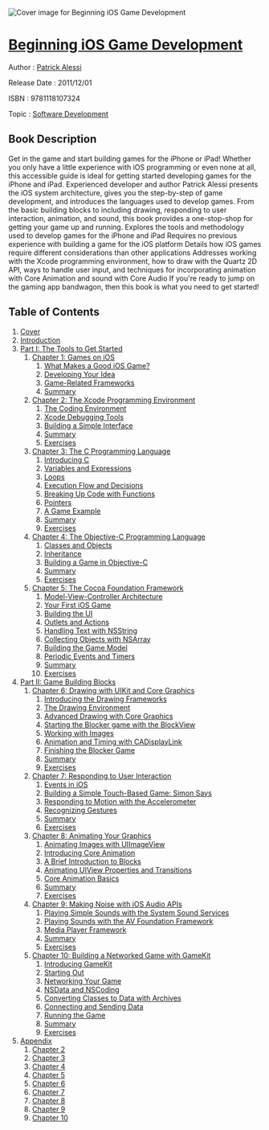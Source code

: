 ![Cover image for Beginning iOS Game Development](https://imgdetail.ebookreading.net/cover/cover/software_development/EB9781118107324.jpg)

[Beginning iOS Game Development](https://ebookreading.net/view/book/Beginning+iOS+Game+Development-EB9781118107324_1.html "Beginning iOS Game Development")
====================================================================================================================

Author : [Patrick Alessi](https://ebookreading.net/search/author/Patrick+Alessi)

Release Date : 2011/12/01

ISBN : 9781118107324

Topic : [Software Development](https://ebookreading.net/search/category/software-development)

Book Description
-----------------

Get in the game and start building games for the iPhone or iPad!
Whether you only have a little experience with iOS programming or even none at all, this accessible guide is ideal for getting started developing games for the iPhone and iPad. Experienced developer and author Patrick Alessi presents the iOS system architecture, gives you the step-by-step of game development, and introduces the languages used to develop games. From the basic building blocks to including drawing, responding to user interaction, animation, and sound, this book provides a one-stop-shop for getting your game up and running.
Explores the tools and methodology used to develop games for the iPhone and iPad
Requires no previous experience with building a game for the iOS platform
Details how iOS games require different considerations than other applications
Addresses working with the Xcode programming environment, how to draw with the Quartz 2D API, ways to handle user input, and techniques for incorporating animation with Core Animation and sound with Core Audio
If you're ready to jump on the gaming app bandwagon, then this book is what you need to get started!
              
Table of Contents
-----------------

1. [Cover](https://ebookreading.net/view/book/Beginning+iOS+Game+Development-EB9781118107324_1.html)
1. [Introduction](https://ebookreading.net/view/book/Beginning+iOS+Game+Development-EB9781118107324_22.html)
1. [Part I: The Tools to Get Started](https://ebookreading.net/view/book/Beginning+iOS+Game+Development-EB9781118107324_3.html)
    1. [Chapter 1: Games on iOS](https://ebookreading.net/view/book/Beginning+iOS+Game+Development-EB9781118107324_4.html)
        1. [What Makes a Good iOS Game?](https://ebookreading.net/view/book/Beginning+iOS+Game+Development-EB9781118107324_4.html#c01_level1_1)
        1. [Developing Your Idea](https://ebookreading.net/view/book/Beginning+iOS+Game+Development-EB9781118107324_4.html#c01_level1_2)
        1. [Game-Related Frameworks](https://ebookreading.net/view/book/Beginning+iOS+Game+Development-EB9781118107324_4.html#c01_level1_3)
        1. [Summary](https://ebookreading.net/view/book/Beginning+iOS+Game+Development-EB9781118107324_4.html#c01_level1_4)
    1. [Chapter 2: The Xcode Programming Environment](https://ebookreading.net/view/book/Beginning+iOS+Game+Development-EB9781118107324_5.html)
        1. [The Coding Environment](https://ebookreading.net/view/book/Beginning+iOS+Game+Development-EB9781118107324_5.html#c02_level1_1)
        1. [Xcode Debugging Tools](https://ebookreading.net/view/book/Beginning+iOS+Game+Development-EB9781118107324_5.html#c02_level1_2)
        1. [Building a Simple Interface](https://ebookreading.net/view/book/Beginning+iOS+Game+Development-EB9781118107324_5.html#c02_level1_3)
        1. [Summary](https://ebookreading.net/view/book/Beginning+iOS+Game+Development-EB9781118107324_5.html#c02_level1_4)
        1. [Exercises](https://ebookreading.net/view/book/Beginning+iOS+Game+Development-EB9781118107324_5.html#c02_level1_5)
    1. [Chapter 3: The C Programming Language](https://ebookreading.net/view/book/Beginning+iOS+Game+Development-EB9781118107324_6.html)
        1. [Introducing C](https://ebookreading.net/view/book/Beginning+iOS+Game+Development-EB9781118107324_6.html#c03_level1_1)
        1. [Variables and Expressions](https://ebookreading.net/view/book/Beginning+iOS+Game+Development-EB9781118107324_6.html#c03_level1_2)
        1. [Loops](https://ebookreading.net/view/book/Beginning+iOS+Game+Development-EB9781118107324_6.html#c03_level1_3)
        1. [Execution Flow and Decisions](https://ebookreading.net/view/book/Beginning+iOS+Game+Development-EB9781118107324_6.html#c03_level1_4)
        1. [Breaking Up Code with Functions](https://ebookreading.net/view/book/Beginning+iOS+Game+Development-EB9781118107324_6.html#c03_level1_5)
        1. [Pointers](https://ebookreading.net/view/book/Beginning+iOS+Game+Development-EB9781118107324_6.html#c03_level1_6)
        1. [A Game Example](https://ebookreading.net/view/book/Beginning+iOS+Game+Development-EB9781118107324_6.html#c03_level1_7)
        1. [Summary](https://ebookreading.net/view/book/Beginning+iOS+Game+Development-EB9781118107324_6.html#c03_level1_8)
        1. [Exercises](https://ebookreading.net/view/book/Beginning+iOS+Game+Development-EB9781118107324_6.html#c03_level1_9)
    1. [Chapter 4: The Objective-C Programming Language](https://ebookreading.net/view/book/Beginning+iOS+Game+Development-EB9781118107324_7.html)
        1. [Classes and Objects](https://ebookreading.net/view/book/Beginning+iOS+Game+Development-EB9781118107324_7.html#c04_level1_1)
        1. [Inheritance](https://ebookreading.net/view/book/Beginning+iOS+Game+Development-EB9781118107324_7.html#c04_level1_2)
        1. [Building a Game in Objective-C](https://ebookreading.net/view/book/Beginning+iOS+Game+Development-EB9781118107324_7.html#c04_level1_3)
        1. [Summary](https://ebookreading.net/view/book/Beginning+iOS+Game+Development-EB9781118107324_7.html#c04_level1_4)
        1. [Exercises](https://ebookreading.net/view/book/Beginning+iOS+Game+Development-EB9781118107324_7.html#c04_level1_5)
    1. [Chapter 5: The Cocoa Foundation Framework](https://ebookreading.net/view/book/Beginning+iOS+Game+Development-EB9781118107324_8.html)
        1. [Model-View-Controller Architecture](https://ebookreading.net/view/book/Beginning+iOS+Game+Development-EB9781118107324_8.html#c05_level1_1)
        1. [Your First iOS Game](https://ebookreading.net/view/book/Beginning+iOS+Game+Development-EB9781118107324_8.html#c05_level1_2)
        1. [Building the UI](https://ebookreading.net/view/book/Beginning+iOS+Game+Development-EB9781118107324_8.html#c05_level1_3)
        1. [Outlets and Actions](https://ebookreading.net/view/book/Beginning+iOS+Game+Development-EB9781118107324_8.html#c05_level1_4)
        1. [Handling Text with NSString](https://ebookreading.net/view/book/Beginning+iOS+Game+Development-EB9781118107324_8.html#c05_level1_5)
        1. [Collecting Objects with NSArray](https://ebookreading.net/view/book/Beginning+iOS+Game+Development-EB9781118107324_8.html#c05_level1_6)
        1. [Building the Game Model](https://ebookreading.net/view/book/Beginning+iOS+Game+Development-EB9781118107324_8.html#c05_level1_7)
        1. [Periodic Events and Timers](https://ebookreading.net/view/book/Beginning+iOS+Game+Development-EB9781118107324_8.html#c05_level1_8)
        1. [Summary](https://ebookreading.net/view/book/Beginning+iOS+Game+Development-EB9781118107324_8.html#c05_level1_9)
        1. [Exercises](https://ebookreading.net/view/book/Beginning+iOS+Game+Development-EB9781118107324_8.html#c05_level1_10)
1. [Part II: Game Building Blocks](https://ebookreading.net/view/book/Beginning+iOS+Game+Development-EB9781118107324_9.html)
    1. [Chapter 6: Drawing with UIKit and Core Graphics](https://ebookreading.net/view/book/Beginning+iOS+Game+Development-EB9781118107324_10.html)
        1. [Introducing the Drawing Frameworks](https://ebookreading.net/view/book/Beginning+iOS+Game+Development-EB9781118107324_10.html#c06_level1_1)
        1. [The Drawing Environment](https://ebookreading.net/view/book/Beginning+iOS+Game+Development-EB9781118107324_10.html#c06_level1_2)
        1. [Advanced Drawing with Core Graphics](https://ebookreading.net/view/book/Beginning+iOS+Game+Development-EB9781118107324_10.html#c06_level1_3)
        1. [Starting the Blocker game with the BlockView](https://ebookreading.net/view/book/Beginning+iOS+Game+Development-EB9781118107324_10.html#c06_level1_4)
        1. [Working with Images](https://ebookreading.net/view/book/Beginning+iOS+Game+Development-EB9781118107324_10.html#c06_level1_5)
        1. [Animation and Timing with CADisplayLink](https://ebookreading.net/view/book/Beginning+iOS+Game+Development-EB9781118107324_10.html#c06_level1_6)
        1. [Finishing the Blocker Game](https://ebookreading.net/view/book/Beginning+iOS+Game+Development-EB9781118107324_10.html#c06_level1_7)
        1. [Summary](https://ebookreading.net/view/book/Beginning+iOS+Game+Development-EB9781118107324_10.html#c06_level1_8)
        1. [Exercises](https://ebookreading.net/view/book/Beginning+iOS+Game+Development-EB9781118107324_10.html#c06_level1_9)
    1. [Chapter 7: Responding to User Interaction](https://ebookreading.net/view/book/Beginning+iOS+Game+Development-EB9781118107324_11.html)
        1. [Events in iOS](https://ebookreading.net/view/book/Beginning+iOS+Game+Development-EB9781118107324_11.html#c07_level1_1)
        1. [Building a Simple Touch-Based Game: Simon Says](https://ebookreading.net/view/book/Beginning+iOS+Game+Development-EB9781118107324_11.html#c07_level1_2)
        1. [Responding to Motion with the Accelerometer](https://ebookreading.net/view/book/Beginning+iOS+Game+Development-EB9781118107324_11.html#c07_level1_3)
        1. [Recognizing Gestures](https://ebookreading.net/view/book/Beginning+iOS+Game+Development-EB9781118107324_11.html#c07_level1_4)
        1. [Summary](https://ebookreading.net/view/book/Beginning+iOS+Game+Development-EB9781118107324_11.html#c07_level1_5)
        1. [Exercises](https://ebookreading.net/view/book/Beginning+iOS+Game+Development-EB9781118107324_11.html#c07_level1_6)
    1. [Chapter 8: Animating Your Graphics](https://ebookreading.net/view/book/Beginning+iOS+Game+Development-EB9781118107324_12.html)
        1. [Animating Images with UIImageView](https://ebookreading.net/view/book/Beginning+iOS+Game+Development-EB9781118107324_12.html#c08_level1_1)
        1. [Introducing Core Animation](https://ebookreading.net/view/book/Beginning+iOS+Game+Development-EB9781118107324_12.html#c08_level1_2)
        1. [A Brief Introduction to Blocks](https://ebookreading.net/view/book/Beginning+iOS+Game+Development-EB9781118107324_12.html#c08_level1_3)
        1. [Animating UIView Properties and Transitions](https://ebookreading.net/view/book/Beginning+iOS+Game+Development-EB9781118107324_12.html#c08_level1_4)
        1. [Core Animation Basics](https://ebookreading.net/view/book/Beginning+iOS+Game+Development-EB9781118107324_12.html#c08_level1_5)
        1. [Summary](https://ebookreading.net/view/book/Beginning+iOS+Game+Development-EB9781118107324_12.html#c08_level1_6)
        1. [Exercises](https://ebookreading.net/view/book/Beginning+iOS+Game+Development-EB9781118107324_12.html#c08_level1_7)
    1. [Chapter 9: Making Noise with iOS Audio APIs](https://ebookreading.net/view/book/Beginning+iOS+Game+Development-EB9781118107324_13.html)
        1. [Playing Simple Sounds with the System Sound Services](https://ebookreading.net/view/book/Beginning+iOS+Game+Development-EB9781118107324_13.html#c09_level1_1)
        1. [Playing Sounds with the AV Foundation Framework](https://ebookreading.net/view/book/Beginning+iOS+Game+Development-EB9781118107324_13.html#c09_level1_2)
        1. [Media Player Framework](https://ebookreading.net/view/book/Beginning+iOS+Game+Development-EB9781118107324_13.html#c09_level1_3)
        1. [Summary](https://ebookreading.net/view/book/Beginning+iOS+Game+Development-EB9781118107324_13.html#c09_level1_4)
        1. [Exercises](https://ebookreading.net/view/book/Beginning+iOS+Game+Development-EB9781118107324_13.html#c09_level1_5)
    1. [Chapter 10: Building a Networked Game with GameKit](https://ebookreading.net/view/book/Beginning+iOS+Game+Development-EB9781118107324_14.html)
        1. [Introducing GameKit](https://ebookreading.net/view/book/Beginning+iOS+Game+Development-EB9781118107324_14.html#c10_level1_1)
        1. [Starting Out](https://ebookreading.net/view/book/Beginning+iOS+Game+Development-EB9781118107324_14.html#c10_level1_2)
        1. [Networking Your Game](https://ebookreading.net/view/book/Beginning+iOS+Game+Development-EB9781118107324_14.html#c10_level1_3)
        1. [NSData and NSCoding](https://ebookreading.net/view/book/Beginning+iOS+Game+Development-EB9781118107324_14.html#c10_level1_4)
        1. [Converting Classes to Data with Archives](https://ebookreading.net/view/book/Beginning+iOS+Game+Development-EB9781118107324_14.html#c10_level1_5)
        1. [Connecting and Sending Data](https://ebookreading.net/view/book/Beginning+iOS+Game+Development-EB9781118107324_14.html#c10_level1_6)
        1. [Running the Game](https://ebookreading.net/view/book/Beginning+iOS+Game+Development-EB9781118107324_14.html#c10_level1_7)
        1. [Summary](https://ebookreading.net/view/book/Beginning+iOS+Game+Development-EB9781118107324_14.html#c10_level1_8)
        1. [Exercises](https://ebookreading.net/view/book/Beginning+iOS+Game+Development-EB9781118107324_14.html#c10_level1_9)
1. [Appendix](https://ebookreading.net/view/book/Beginning+iOS+Game+Development-EB9781118107324_15.html)
    1. [Chapter 2](https://ebookreading.net/view/book/Beginning+iOS+Game+Development-EB9781118107324_15.html#b01_level1_1)
    1. [Chapter 3](https://ebookreading.net/view/book/Beginning+iOS+Game+Development-EB9781118107324_15.html#b01_level1_2)
    1. [Chapter 4](https://ebookreading.net/view/book/Beginning+iOS+Game+Development-EB9781118107324_15.html#b01_level1_3)
    1. [Chapter 5](https://ebookreading.net/view/book/Beginning+iOS+Game+Development-EB9781118107324_15.html#b01_level1_4)
    1. [Chapter 6](https://ebookreading.net/view/book/Beginning+iOS+Game+Development-EB9781118107324_15.html#b01_level1_5)
    1. [Chapter 7](https://ebookreading.net/view/book/Beginning+iOS+Game+Development-EB9781118107324_15.html#b01_level1_6)
    1. [Chapter 8](https://ebookreading.net/view/book/Beginning+iOS+Game+Development-EB9781118107324_15.html#b01_level1_7)
    1. [Chapter 9](https://ebookreading.net/view/book/Beginning+iOS+Game+Development-EB9781118107324_15.html#b01_level1_8)
    1. [Chapter 10](https://ebookreading.net/view/book/Beginning+iOS+Game+Development-EB9781118107324_15.html#b01_level1_9)
